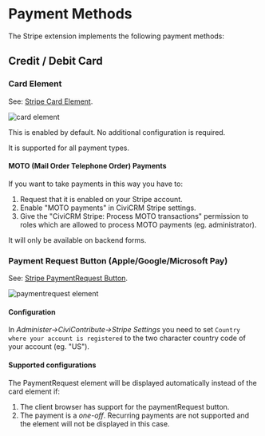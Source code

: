 # Payment Methods

The Stripe extension implements the following payment methods:

## Credit / Debit Card

### Card Element

See: [Stripe Card Element](https://stripe.com/docs/payments/payment-methods/overview#cards).

![card element](images/element_card.png)

This is enabled by default. No additional configuration is required.

It is supported for all payment types.

#### MOTO (Mail Order Telephone Order) Payments

If you want to take payments in this way you have to:
1. Request that it is enabled on your Stripe account.
2. Enable "MOTO payments" in CiviCRM Stripe settings.
3. Give the "CiviCRM Stripe: Process MOTO transactions" permission to roles which are allowed to process MOTO payments (eg. administrator).

It will only be available on backend forms.

### Payment Request Button (Apple/Google/Microsoft Pay)

See: [Stripe PaymentRequest Button](https://stripe.com/docs/stripe-js/elements/payment-request-button).

![paymentrequest element](images/element_paymentrequest.png)

#### Configuration

In *Administer->CiviContribute->Stripe Settings* you need to set `Country where your account is registered` to
 the two character country code of your account (eg. "US").

#### Supported configurations

The PaymentRequest element will be displayed automatically instead of the card element if:
1. The client browser has support for the paymentRequest button.
2. The payment is a *one-off*. Recurring payments are not supported and the element will not be displayed in this case.
